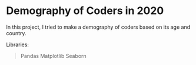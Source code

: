 # Demography of Coders in 2020

In this project, I tried to make a demography of coders based on its age and country.

Libraries:

> Pandas
> Matplotlib
> Seaborn

